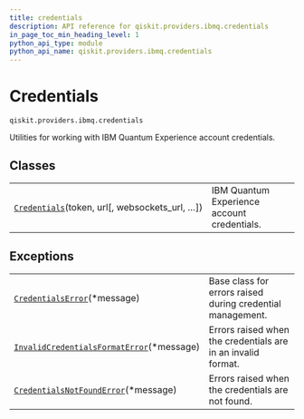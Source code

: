 ```yaml
---
title: credentials
description: API reference for qiskit.providers.ibmq.credentials
in_page_toc_min_heading_level: 1
python_api_type: module
python_api_name: qiskit.providers.ibmq.credentials
---
```


<span id="module-qiskit.providers.ibmq.credentials" />

<span id="qiskit-providers-ibmq-credentials" />

<span id="credentials-qiskit-providers-ibmq-credentials" />

# Credentials

<span id="module-qiskit.providers.ibmq.credentials" />

`qiskit.providers.ibmq.credentials`

Utilities for working with IBM Quantum Experience account credentials.

## Classes

|                                                                                                                                                   |                                             |
| ------------------------------------------------------------------------------------------------------------------------------------------------- | ------------------------------------------- |
| [`Credentials`](qiskit.providers.ibmq.credentials.Credentials "qiskit.providers.ibmq.credentials.Credentials")(token, url\[, websockets\_url, …]) | IBM Quantum Experience account credentials. |

## Exceptions

|                                                                                                                                                                                 |                                                              |
| ------------------------------------------------------------------------------------------------------------------------------------------------------------------------------- | ------------------------------------------------------------ |
| [`CredentialsError`](qiskit.providers.ibmq.credentials.CredentialsError "qiskit.providers.ibmq.credentials.CredentialsError")(\*message)                                        | Base class for errors raised during credential management.   |
| [`InvalidCredentialsFormatError`](qiskit.providers.ibmq.credentials.InvalidCredentialsFormatError "qiskit.providers.ibmq.credentials.InvalidCredentialsFormatError")(\*message) | Errors raised when the credentials are in an invalid format. |
| [`CredentialsNotFoundError`](qiskit.providers.ibmq.credentials.CredentialsNotFoundError "qiskit.providers.ibmq.credentials.CredentialsNotFoundError")(\*message)                | Errors raised when the credentials are not found.            |


